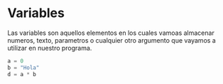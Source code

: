 # Variables
Las variables son aquellos elementos en los cuales vamoas almacenar numeros, texto, parametros o cualquier otro argumento que vayamos a utilizar en nuestro programa.

```python
a = 0
b = "Hola"
d = a * b
```